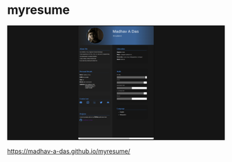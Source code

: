 # myresume
![MyResume](https://github.com/madhav-a-das/myresume/blob/main/MyResume.png)

https://madhav-a-das.github.io/myresume/
